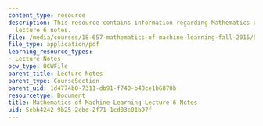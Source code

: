 ```yaml
---
content_type: resource
description: This resource contains information regarding Mathematics of machine learning
  lecture 6 notes.
file: /media/courses/18-657-mathematics-of-machine-learning-fall-2015/5ebb42429b252cbd2f711cd03e01b97f_MIT18_657F15_L6.pdf
file_type: application/pdf
learning_resource_types:
- Lecture Notes
ocw_type: OCWFile
parent_title: Lecture Notes
parent_type: CourseSection
parent_uid: 1d4774b0-7311-db91-f740-b48ce1b6870b
resourcetype: Document
title: Mathematics of Machine Learning Lecture 6 Notes
uid: 5ebb4242-9b25-2cbd-2f71-1cd03e01b97f
---
```

